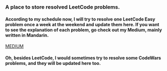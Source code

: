 ### A place to store resolved LeetCode problems.

#### According to my schedule now, I will try to resolve one LeetCode Easy problem once a week at the weekend and update them here. If you want to see the explanation of each problem, go check out my Medium, mainly written in Mandarin.

[MEDIUM](https://medium.com/@zzz2999582)

#### Oh, besides LeetCode, I would sometimes try to resolve some CodeWars problems, and they will be updated here too.